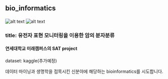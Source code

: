 ## bio_informatics<p float="left">
<a> <img src="https://img.shields.io/badge/Language-Python-blue" alt="alt text"> </a>
<a> <img src="https://img.shields.io/badge/Language-Jupyter notebook-blue" alt="alt text"> </a>  
</p>

### title: 유전자 표현 모니터링을 이용한 암의 분자분류

#### 연세대학교 미래캠퍼스의 SAT project


dataset: kaggle(추가예정)

데이터 마이닝과 생명학을 접목시킨 신분야에 해당하는 bioinformatics를 시도합니다.
